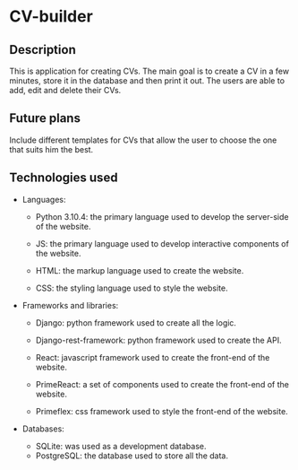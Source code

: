 # CV-builder

## Description

This is application for creating CVs. The main goal is to create a CV in a few minutes, store it in the database and then print it out. The users are able to add, edit and delete their CVs.

## Future plans

Include different templates for CVs that allow the user to choose the one that suits him the best.

## Technologies used

 - Languages:
    
    - Python 3.10.4: the primary language used to develop the server-side of the website.

    - JS: the primary language used to develop interactive components of the website.

    - HTML: the markup language used to create the website.

    - CSS: the styling language used to style the website.​

  - Frameworks and libraries:

    - Django: python framework used to create all the logic.

    - Django-rest-framework: python framework used to create the API.

    - React: javascript framework used to create the front-end of the website.

    - PrimeReact: a set of components used to create the front-end of the website.

    - Primeflex: css framework used to style the front-end of the website.

  - Databases:

    - SQLite: was used as a development database.
    - PostgreSQL: the database used to store all the data.​
